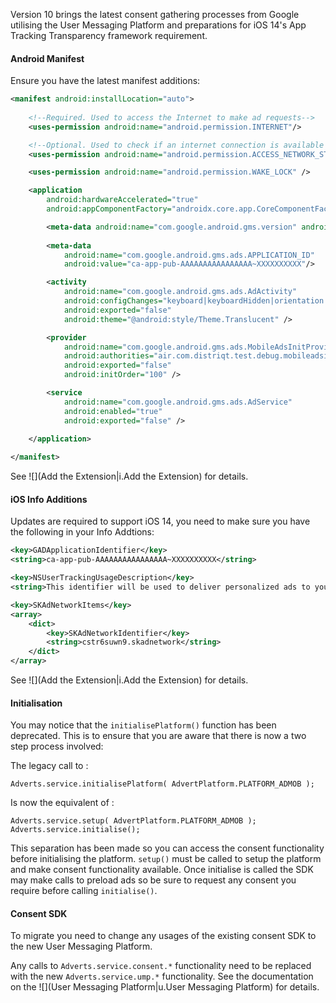 
Version 10 brings the latest consent gathering processes from Google utilising the User Messaging Platform and preparations for iOS 14's App Tracking Transparency framework requirement.


#### Android Manifest

Ensure you have the latest manifest additions:

```xml
<manifest android:installLocation="auto">
	
	<!--Required. Used to access the Internet to make ad requests-->
	<uses-permission android:name="android.permission.INTERNET"/>

	<!--Optional. Used to check if an internet connection is available prior to making an ad request.-->
	<uses-permission android:name="android.permission.ACCESS_NETWORK_STATE"/>

	<uses-permission android:name="android.permission.WAKE_LOCK" />

	<application 
		android:hardwareAccelerated="true"
		android:appComponentFactory="androidx.core.app.CoreComponentFactory">

		<meta-data android:name="com.google.android.gms.version" android:value="@integer/google_play_services_version"/>
		
		<meta-data
			android:name="com.google.android.gms.ads.APPLICATION_ID"
			android:value="ca-app-pub-AAAAAAAAAAAAAAAA~XXXXXXXXXX"/>

		<activity 
			android:name="com.google.android.gms.ads.AdActivity"
			android:configChanges="keyboard|keyboardHidden|orientation|screenLayout|uiMode|screenSize|smallestScreenSize" 
			android:exported="false"
			android:theme="@android:style/Theme.Translucent" />

		<provider
			android:name="com.google.android.gms.ads.MobileAdsInitProvider"
			android:authorities="air.com.distriqt.test.debug.mobileadsinitprovider"
			android:exported="false"
			android:initOrder="100" />

		<service
			android:name="com.google.android.gms.ads.AdService"
			android:enabled="true"
			android:exported="false" />
			
	</application>

</manifest>
```

See ![](Add the Extension|i.Add the Extension) for details.



#### iOS Info Additions

Updates are required to support iOS 14, you need to make sure you have the following in your Info Addtions:

```xml
<key>GADApplicationIdentifier</key>
<string>ca-app-pub-AAAAAAAAAAAAAAAA~XXXXXXXXXX</string>

<key>NSUserTrackingUsageDescription</key>
<string>This identifier will be used to deliver personalized ads to you.</string>

<key>SKAdNetworkItems</key>
<array>
    <dict>
        <key>SKAdNetworkIdentifier</key>
        <string>cstr6suwn9.skadnetwork</string>
    </dict>
</array>
```

See ![](Add the Extension|i.Add the Extension) for details.





#### Initialisation

You may notice that the `initialisePlatform()` function has been deprecated. This is to ensure that you are aware that there is now a two step process involved:

The legacy call to :

```as3
Adverts.service.initialisePlatform( AdvertPlatform.PLATFORM_ADMOB );
```

Is now the equivalent of :

```as3
Adverts.service.setup( AdvertPlatform.PLATFORM_ADMOB );
Adverts.service.initialise();
```

This separation has been made so you can access the consent functionality before initialising the platform. `setup()` must be called to setup the platform and make consent functionality available. Once initialise is called the SDK may make calls to preload ads so be sure to request any consent you require before calling `initialise()`. 



#### Consent SDK

To migrate you need to change any usages of the existing consent SDK to the new User Messaging Platform.

Any calls to `Adverts.service.consent.*` functionality need to be replaced with the new `Adverts.service.ump.*` functionality. See the documentation on the ![](User Messaging Platform|u.User Messaging Platform) for details.














